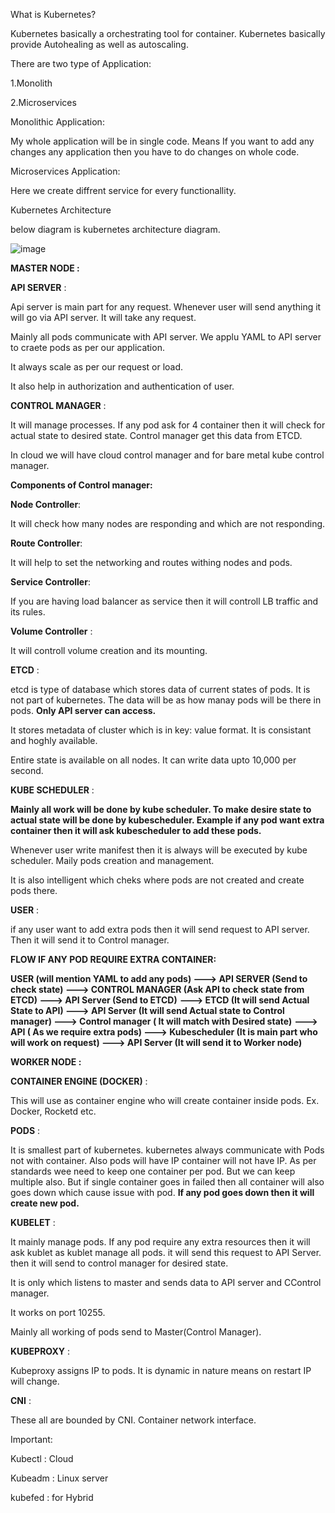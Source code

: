 What is Kubernetes?

Kubernetes basically a orchestrating tool for container. Kubernetes basically provide Autohealing as well as autoscaling.

There are two type of Application:

1.Monolith

2.Microservices

Monolithic Application:

My whole application will be in single code. Means If you want to add any changes any application then you have to do changes on whole code.

Microservices Application:

Here we create diffrent service for every functionallity.

Kubernetes Architecture

below diagram is kubernetes architecture diagram.

![image](https://github.com/Khushang49/90DaysofKubernetes/assets/95266353/147de780-0b79-4965-b2a8-0341d7d7f5e2)

**MASTER NODE :**

**API SERVER** :

Api server is main part for any request. Whenever user will send anything it will go via API server. It will take any request. 

Mainly all pods communicate with API server. We applu YAML to API server to craete pods as per our application.

It always scale as per our request or load.

It also help in authorization and authentication of user.

**CONTROL MANAGER** :

It will manage processes. If any pod ask for 4 container then it will check for actual state to desired state. Control manager get this data from ETCD.

In cloud we will have cloud control manager and for bare metal kube control manager.

**Components of Control manager:**

**Node Controller**:

It will check how many nodes are responding and which are not responding.

**Route Controller**:

It will help to set the networking and routes withing nodes and pods.

**Service Controller**:

If you are having load balancer as service then it will controll LB traffic and its rules.

**Volume Controller** :

It will controll volume creation and its mounting.

**ETCD** :

etcd is type of database which stores data of current states of pods. It is not part of kubernetes. The data will be as how manay pods will be there in pods. **Only API  server can access.** 

It stores metadata of cluster which is in key: value format. It is consistant and hoghly available.

Entire state is available on all nodes. It can write data upto 10,000 per second.

**KUBE SCHEDULER** :

**Mainly all work will be done by kube scheduler. To make desire state to actual state will be done by kubescheduler. Example if any pod want extra container then it will ask kubescheduler to add these pods.**

Whenever user write manifest then it is always will be executed by kube scheduler. Maily pods creation and management.

It is also intelligent which cheks where pods are not created and create pods there.

**USER** :

if any user want to add extra pods then it will send request to API server. Then it will send it to Control manager.

**FLOW IF ANY POD REQUIRE EXTRA CONTAINER:**

**USER (will mention YAML to add any pods) ---> API SERVER (Send to check state) ---> CONTROL MANAGER (Ask API to check state from ETCD) ---> API Server (Send to ETCD)**
**---> ETCD (It will send Actual State to API) ---> API Server (It will send Actual state to Control manager) ---> Control manager ( It will match with Desired state)** 
**---> API ( As we require extra pods) ---> Kubescheduler (It is main part who will work on request) ---> API Server (It will send it to Worker node)**  


**WORKER NODE :**

**CONTAINER ENGINE (DOCKER)** :

This will use as container engine who will create container inside pods. Ex. Docker, Rocketd etc.

**PODS** :

It is smallest part of kubernetes. kubernetes always communicate with Pods not with container. Also pods will have IP container will not have IP. As per standards wee need to keep one container per pod. But we can keep multiple also. But if single container goes in failed then all container will also goes down which cause issue with pod. **If any pod goes down then it will create new pod.** 



**KUBELET** :

It mainly manage pods. If any pod require any extra resources then it will ask kublet as kublet manage all pods. it will send this request to API Server. then it will send to control manager for desired state.

It is only which listens to master and sends data to API server and CControl manager.

It works on port 10255.

Mainly all working of pods send to Master(Control Manager).

**KUBEPROXY** :

Kubeproxy assigns IP to pods. It is dynamic in nature means on restart IP will change.

**CNI** :

These all are bounded by CNI. Container network interface.


Important:

Kubectl : Cloud

Kubeadm : Linux server

kubefed : for Hybrid
